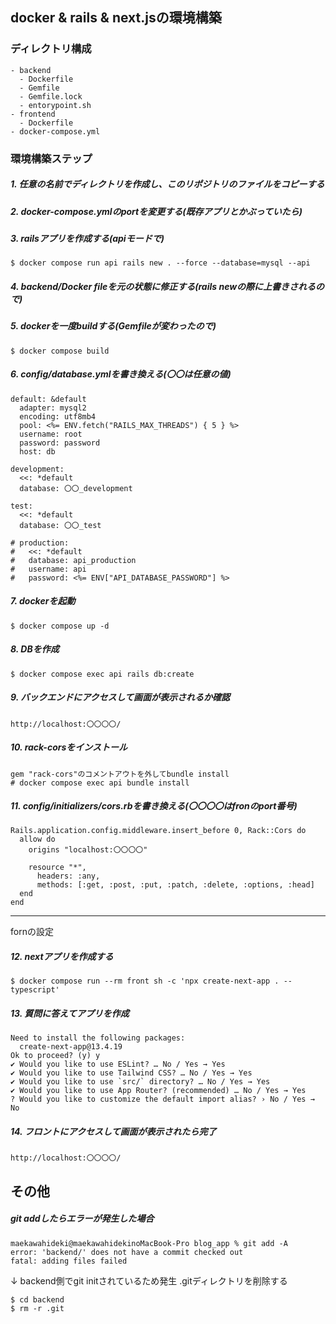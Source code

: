 ## docker & rails & next.jsの環境構築

### ディレクトリ構成
```
- backend
  - Dockerfile
  - Gemfile
  - Gemfile.lock
  - entorypoint.sh
- frontend
  - Dockerfile
- docker-compose.yml
```

### 環境構築ステップ
##### 1. 任意の名前でディレクトリを作成し、このリポジトリのファイルをコピーする
##### 2. docker-compose.ymlのportを変更する(既存アプリとかぶっていたら)
##### 3. railsアプリを作成する(apiモードで)
```
$ docker compose run api rails new . --force --database=mysql --api
```
##### 4. backend/Docker fileを元の状態に修正する(rails newの際に上書きされるので)
##### 5. dockerを一度buildする(Gemfileが変わったので)
```
$ docker compose build
```
##### 6. config/database.ymlを書き換える(〇〇は任意の値)
```
default: &default
  adapter: mysql2
  encoding: utf8mb4
  pool: <%= ENV.fetch("RAILS_MAX_THREADS") { 5 } %>
  username: root
  password: password
  host: db

development:
  <<: *default
  database: 〇〇_development

test:
  <<: *default
  database: 〇〇_test

# production:
#   <<: *default
#   database: api_production
#   username: api
#   password: <%= ENV["API_DATABASE_PASSWORD"] %>
```
##### 7. dockerを起動
```
$ docker compose up -d
```
##### 8. DBを作成
```
$ docker compose exec api rails db:create
```
##### 9. バックエンドにアクセスして画面が表示されるか確認
```
http://localhost:〇〇〇〇/
```
##### 10. rack-corsをインストール
```
gem "rack-cors"のコメントアウトを外してbundle install
# docker compose exec api bundle install
```
##### 11. config/initializers/cors.rbを書き換える(〇〇〇〇はfronのport番号)
```
Rails.application.config.middleware.insert_before 0, Rack::Cors do
  allow do
    origins "localhost:〇〇〇〇"

    resource "*",
      headers: :any,
      methods: [:get, :post, :put, :patch, :delete, :options, :head]
  end
end
```
-----------------
fornの設定
##### 12. nextアプリを作成する
```
$ docker compose run --rm front sh -c 'npx create-next-app . --typescript'
```

##### 13. 質問に答えてアプリを作成
```
Need to install the following packages:
  create-next-app@13.4.19
Ok to proceed? (y) y
✔ Would you like to use ESLint? … No / Yes → Yes
✔ Would you like to use Tailwind CSS? … No / Yes → Yes
✔ Would you like to use `src/` directory? … No / Yes → Yes
✔ Would you like to use App Router? (recommended) … No / Yes → Yes
? Would you like to customize the default import alias? › No / Yes → No
```

##### 14. フロントにアクセスして画面が表示されたら完了
```
http://localhost:〇〇〇〇/
```


## その他
##### git addしたらエラーが発生した場合
```
maekawahideki@maekawahidekinoMacBook-Pro blog_app % git add -A
error: 'backend/' does not have a commit checked out
fatal: adding files failed
```
↓ backend側でgit initされているため発生
.gitディレクトリを削除する
```
$ cd backend
$ rm -r .git
```

